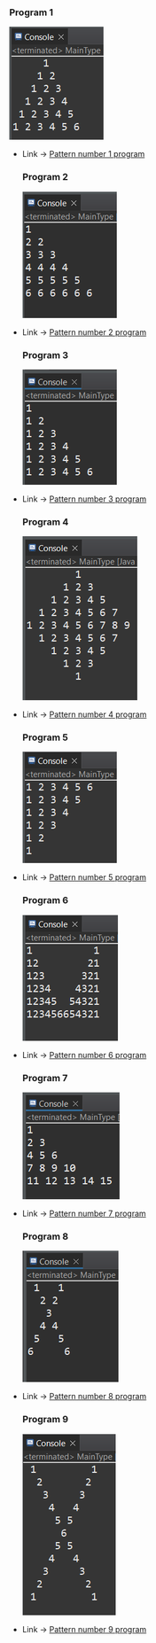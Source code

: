   ### Program 1

![Program number 1](Images/1.PNG)

* Link -> [Pattern number 1 program](https://github.com/smsatheesh/Basic_Coding_In_Java/blob/main/NumberPatterns/Program/Number1.java)


  ### Program 2

  ![Program number 2](Images/2.PNG)

* Link -> [Pattern number 2 program](https://github.com/smsatheesh/Basic_Coding_In_Java/blob/main/NumberPatterns/Program/Number2.java)

  ### Program 3

  ![Program number 3](Images/3.PNG)

* Link -> [Pattern number 3 program](https://github.com/smsatheesh/Basic_Coding_In_Java/blob/main/NumberPatterns/Program/Number3.java)

  ### Program 4

  ![Program number 4](Images/4.PNG)

* Link -> [Pattern number 4 program](https://github.com/smsatheesh/Basic_Coding_In_Java/blob/main/NumberPatterns/Program/Number4.java)

  ### Program 5

  ![Program number 5](Images/5.PNG)

* Link -> [Pattern number 5 program](https://github.com/smsatheesh/Basic_Coding_In_Java/blob/main/NumberPatterns/Program/Number5.java)

  ### Program 6
  
  ![Program number 6](Images/6.PNG)

* Link -> [Pattern number 6 program](https://github.com/smsatheesh/Basic_Coding_In_Java/blob/main/NumberPatterns/Program/Number6.java)

  ### Program 7

  ![Program number 7](Images/7.PNG)

* Link -> [Pattern number 7 program](https://github.com/smsatheesh/Basic_Coding_In_Java/blob/main/NumberPatterns/Program/Number7.java)

  ### Program 8

  ![Program number 8](Images/8.PNG)

* Link -> [Pattern number 8 program](https://github.com/smsatheesh/Basic_Coding_In_Java/blob/main/NumberPatterns/Program/Number8.java)

  ### Program 9

  ![Program number 9](Images/9.PNG)

* Link -> [Pattern number 9 program](https://github.com/smsatheesh/Basic_Coding_In_Java/blob/main/NumberPatterns/Program/Number9.java)



